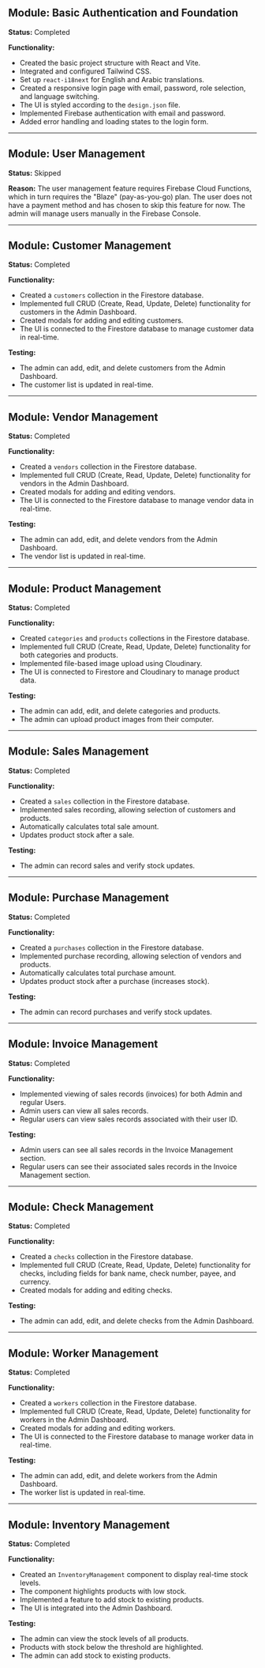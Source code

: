 ## Module: Basic Authentication and Foundation

**Status:** Completed

**Functionality:**
- Created the basic project structure with React and Vite.
- Integrated and configured Tailwind CSS.
- Set up `react-i18next` for English and Arabic translations.
- Created a responsive login page with email, password, role selection, and language switching.
- The UI is styled according to the `design.json` file.
- Implemented Firebase authentication with email and password.
- Added error handling and loading states to the login form.

---

## Module: User Management

**Status:** Skipped

**Reason:** The user management feature requires Firebase Cloud Functions, which in turn requires the "Blaze" (pay-as-you-go) plan. The user does not have a payment method and has chosen to skip this feature for now. The admin will manage users manually in the Firebase Console.

---

## Module: Customer Management

**Status:** Completed

**Functionality:**
- Created a `customers` collection in the Firestore database.
- Implemented full CRUD (Create, Read, Update, Delete) functionality for customers in the Admin Dashboard.
- Created modals for adding and editing customers.
- The UI is connected to the Firestore database to manage customer data in real-time.

**Testing:**
- The admin can add, edit, and delete customers from the Admin Dashboard.
- The customer list is updated in real-time.

---

## Module: Vendor Management

**Status:** Completed

**Functionality:**
- Created a `vendors` collection in the Firestore database.
- Implemented full CRUD (Create, Read, Update, Delete) functionality for vendors in the Admin Dashboard.
- Created modals for adding and editing vendors.
- The UI is connected to the Firestore database to manage vendor data in real-time.

**Testing:**
- The admin can add, edit, and delete vendors from the Admin Dashboard.
- The vendor list is updated in real-time.

---

## Module: Product Management

**Status:** Completed

**Functionality:**
- Created `categories` and `products` collections in the Firestore database.
- Implemented full CRUD (Create, Read, Update, Delete) functionality for both categories and products.
- Implemented file-based image upload using Cloudinary.
- The UI is connected to Firestore and Cloudinary to manage product data.

**Testing:**
- The admin can add, edit, and delete categories and products.
- The admin can upload product images from their computer.

---

## Module: Sales Management

**Status:** Completed

**Functionality:**
- Created a `sales` collection in the Firestore database.
- Implemented sales recording, allowing selection of customers and products.
- Automatically calculates total sale amount.
- Updates product stock after a sale.

**Testing:**
- The admin can record sales and verify stock updates.

---

## Module: Purchase Management

**Status:** Completed

**Functionality:**
- Created a `purchases` collection in the Firestore database.
- Implemented purchase recording, allowing selection of vendors and products.
- Automatically calculates total purchase amount.
- Updates product stock after a purchase (increases stock).

**Testing:**
- The admin can record purchases and verify stock updates.

---

## Module: Invoice Management

**Status:** Completed

**Functionality:**
- Implemented viewing of sales records (invoices) for both Admin and regular Users.
- Admin users can view all sales records.
- Regular users can view sales records associated with their user ID.

**Testing:**
- Admin users can see all sales records in the Invoice Management section.
- Regular users can see their associated sales records in the Invoice Management section.

---

## Module: Check Management

**Status:** Completed

**Functionality:**
- Created a `checks` collection in the Firestore database.
- Implemented full CRUD (Create, Read, Update, Delete) functionality for checks, including fields for bank name, check number, payee, and currency.
- Created modals for adding and editing checks.

**Testing:**
- The admin can add, edit, and delete checks from the Admin Dashboard.

---

## Module: Worker Management

**Status:** Completed

**Functionality:**
- Created a `workers` collection in the Firestore database.
- Implemented full CRUD (Create, Read, Update, Delete) functionality for workers in the Admin Dashboard.
- Created modals for adding and editing workers.
- The UI is connected to the Firestore database to manage worker data in real-time.

**Testing:**
- The admin can add, edit, and delete workers from the Admin Dashboard.
- The worker list is updated in real-time.

---

## Module: Inventory Management

**Status:** Completed

**Functionality:**
- Created an `InventoryManagement` component to display real-time stock levels.
- The component highlights products with low stock.
- Implemented a feature to add stock to existing products.
- The UI is integrated into the Admin Dashboard.

**Testing:**
- The admin can view the stock levels of all products.
- Products with stock below the threshold are highlighted.
- The admin can add stock to existing products.